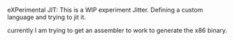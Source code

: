 eXPerimental JIT: This is a WIP experiment Jitter. Defining a custom language and trying to jit it. 

currently I am trying to get an assembler to work to generate the x86 binary.
